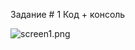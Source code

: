 Задание # 1 Код + консоль


![screen1.png](https://github.com/ppc-ntu-khpi/34---classes-and-modifiers-scarlens250/tree/main/images/screen1.png)
